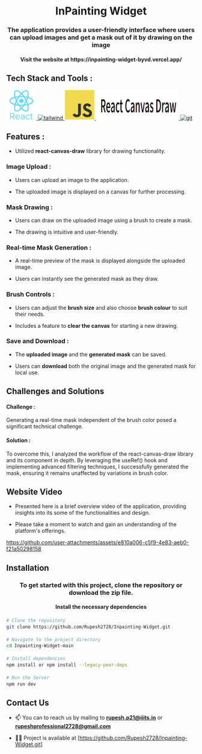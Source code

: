 <h1 align="center">InPainting Widget</h1>
<h3 align="center">The application provides a user-friendly interface where users can upload images and get a mask out of it by drawing on the image</h3>
<h4 align="center">Visit the website at https://inpainting-widget-byvd.vercel.app/</h4>


<h2 align="left">Tech Stack and Tools :</h2>

<a href="https://reactjs.org/" target="_blank" rel="noreferrer"> <img src="https://raw.githubusercontent.com/devicons/devicon/master/icons/react/react-original-wordmark.svg" alt="react" width="80" height="80"/> </a>
<a href="https://tailwindcss.com/" target="_blank" rel="noreferrer"> <img src="https://www.vectorlogo.zone/logos/tailwindcss/tailwindcss-icon.svg" alt="tailwind" width="80" height="80"/> </a>
<a href="https://developer.mozilla.org/en-US/docs/Web/JavaScript" target="_blank" rel="noreferrer"> <img src="https://raw.githubusercontent.com/devicons/devicon/master/icons/javascript/javascript-original.svg" alt="javascript" width="80" height="80"/> </a>
<a href="" target="_blank" rel="noreferrer"> <img src="./public/library.png" alt="git" width="220" height="80"/> </a>
<a href="https://git-scm.com/" target="_blank" rel="noreferrer"> <img src="https://www.vectorlogo.zone/logos/git-scm/git-scm-icon.svg" alt="git" width="80" height="80"/> </a>

<h2 align="left">Features :</h2>

- Utilized **react-canvas-draw** library for drawing functionality.

<h3 align="left">Image Upload : </h3> 

- Users can upload an image to the application.

- The uploaded image is displayed on a canvas for further processing.


<h3 align="left">Mask Drawing : </h3>

- Users can draw on the uploaded image using a brush to create a mask.

- The drawing is intuitive and user-friendly.


<h3 align="left">Real-time Mask Generation :</h3>

- A real-time preview of the mask is displayed alongside the uploaded image.

- Users can instantly see the generated mask as they draw.
  

<h3 align="left">Brush Controls :</h3>

- Users can adjust the **brush size** and also choose **brush colour** to suit their needs.

- Includes a feature to **clear the canvas** for starting a new drawing.

  
<h3 align="left">Save and Download :</h3>

- The **uploaded image** and the **generated mask** can be saved.
  
- Users can **download** both the original image and the generated mask for local use.


<h2 align="left">Challenges and Solutions</h2>

<h4>Challenge :</h4>
<p> Generating a real-time mask independent of the brush color posed a significant technical challenge.</p>

<h4>Solution :</h4>
  
<p> To overcome this, I analyzed the workflow of the react-canvas-draw library and its <CanvasDraw /> component in depth. By leveraging the useRef() hook and implementing advanced filtering techniques, I successfully generated the mask, ensuring it remains unaffected by variations in brush color. </p>


<h2 align="left">Website Video</h2>

- Presented here is a brief overview video of the application, providing insights into its some of the functionalities and design.

- Please take a moment to watch and gain an understanding of the platform's offerings.


https://github.com/user-attachments/assets/e810a006-c5f9-4e83-aeb0-f21a50298158


<h2 align="left">Installation</h2>
<h3 align="center">To get started with this project, clone the repository or download the zip file.</h3>
<h4 align="center">Install the necessary dependencies</h4>

```bash
# Clone the repository
git clone https://github.com/Rupesh2728/Inpainting-Widget.git

# Navigate to the project directory
cd Inpainting-Widget-main

# Install dependencies
npm install or npm install --legacy-peer-deps 

# Run the Server
npm run dev

```


<h2 align="left">Contact Us</h2>

- 📫 You can to reach us by mailing to **rupesh.p21@iiits.in** or **rupeshprofessional2728@gmail.com**

- 👨‍💻 Project is available at [https://github.com/Rupesh2728/Inpainting-Widget.git]
  




